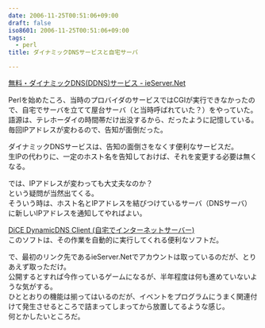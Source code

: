 ```yaml
---
date: 2006-11-25T00:51:06+09:00
draft: false
iso8601: 2006-11-25T00:51:06+09:00
tags:
  - perl
title: ダイナミックDNSサービスと自宅サーバ

---
```


[無料・ダイナミックDNS(DDNS)サービス - ieServer.Net](http://ieserver.net/)

Perlを始めたころ、当時のプロバイダのサービスではCGIが実行できなかったので、自宅でサーバを立てて屋台サーバ（と当時呼ばれていた？）をやっていた。  
語源は、テレホーダイの時間帯だけ出没するから、だったように記憶している。  
毎回IPアドレスが変わるので、告知が面倒だった。

ダイナミックDNSサービスは、告知の面倒さをなくす便利なサービスだ。  
生IPの代わりに、一定のホスト名を告知しておけば、それを変更する必要は無くなる。

では、IPアドレスが変わっても大丈夫なのか？  
という疑問が当然出てくる。  
そういう時は、ホスト名とIPアドレスを結びつけているサーバ（DNSサーバ）に新しいIPアドレスを通知してやればよい。

[DiCE DynamicDNS Client (自宅でインターネットサーバー)](http://www.hi-ho.ne.jp/yoshihiro_e/dice/)  
このソフトは、その作業を自動的に実行してくれる便利なソフトだ。

で、最初のリンク先であるieServer.Netでアカウントは取っているのだが、とりあえず取っただけ。  
公開するとすれば今作っているゲームになるが、半年程度は何も進めていないような気がする。  
ひととおりの機能は揃ってはいるのだが、イベントをプログラムにうまく関連付けて発生させるところで詰まってしまってから放置してるような感じ。  
何とかしたいところだ。
